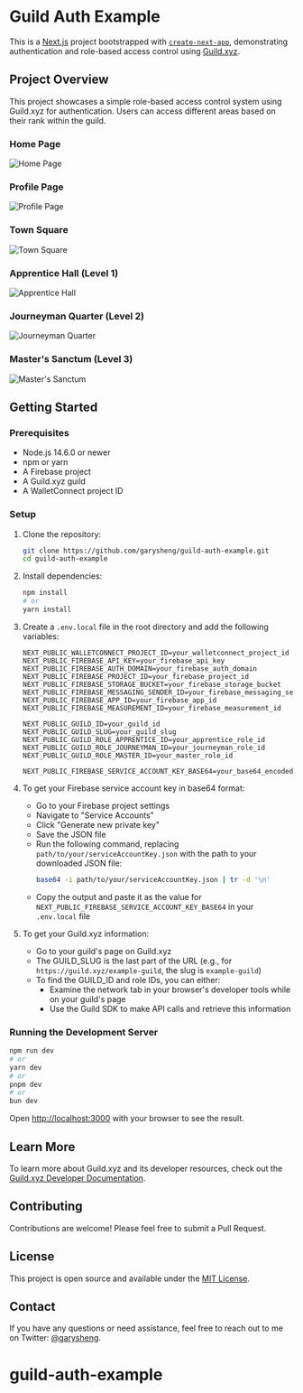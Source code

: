 # Guild Auth Example

This is a [Next.js](https://nextjs.org/) project bootstrapped with [`create-next-app`](https://github.com/vercel/next.js/tree/canary/packages/create-next-app), demonstrating authentication and role-based access control using [Guild.xyz](https://guild.xyz/).

## Project Overview

This project showcases a simple role-based access control system using Guild.xyz for authentication. Users can access different areas based on their rank within the guild.

### Home Page
![Home Page](/public/readme-images/home.png)

### Profile Page
![Profile Page](/public/readme-images/profile.png)

### Town Square
![Town Square](/public/readme-images/town-square.png)

### Apprentice Hall (Level 1)
![Apprentice Hall](/public/readme-images/apprentice-hall.png)

### Journeyman Quarter (Level 2)
![Journeyman Quarter](/public/readme-images/journeyman-quarter.png)

### Master's Sanctum (Level 3)
![Master's Sanctum](/public/readme-images/master-sanctum.png)

## Getting Started

### Prerequisites

- Node.js 14.6.0 or newer
- npm or yarn
- A Firebase project
- A Guild.xyz guild
- A WalletConnect project ID

### Setup

1. Clone the repository:
   ```bash
   git clone https://github.com/garysheng/guild-auth-example.git
   cd guild-auth-example
   ```

2. Install dependencies:
   ```bash
   npm install
   # or
   yarn install
   ```

3. Create a `.env.local` file in the root directory and add the following variables:

   ```
   NEXT_PUBLIC_WALLETCONNECT_PROJECT_ID=your_walletconnect_project_id
   NEXT_PUBLIC_FIREBASE_API_KEY=your_firebase_api_key
   NEXT_PUBLIC_FIREBASE_AUTH_DOMAIN=your_firebase_auth_domain
   NEXT_PUBLIC_FIREBASE_PROJECT_ID=your_firebase_project_id
   NEXT_PUBLIC_FIREBASE_STORAGE_BUCKET=your_firebase_storage_bucket
   NEXT_PUBLIC_FIREBASE_MESSAGING_SENDER_ID=your_firebase_messaging_sender_id
   NEXT_PUBLIC_FIREBASE_APP_ID=your_firebase_app_id
   NEXT_PUBLIC_FIREBASE_MEASUREMENT_ID=your_firebase_measurement_id

   NEXT_PUBLIC_GUILD_ID=your_guild_id
   NEXT_PUBLIC_GUILD_SLUG=your_guild_slug
   NEXT_PUBLIC_GUILD_ROLE_APPRENTICE_ID=your_apprentice_role_id
   NEXT_PUBLIC_GUILD_ROLE_JOURNEYMAN_ID=your_journeyman_role_id
   NEXT_PUBLIC_GUILD_ROLE_MASTER_ID=your_master_role_id

   NEXT_PUBLIC_FIREBASE_SERVICE_ACCOUNT_KEY_BASE64=your_base64_encoded_service_account_key
   ```

4. To get your Firebase service account key in base64 format:
   - Go to your Firebase project settings
   - Navigate to "Service Accounts"
   - Click "Generate new private key"
   - Save the JSON file
   - Run the following command, replacing `path/to/your/serviceAccountKey.json` with the path to your downloaded JSON file:
     ```bash
     base64 -i path/to/your/serviceAccountKey.json | tr -d '\n'
     ```
   - Copy the output and paste it as the value for `NEXT_PUBLIC_FIREBASE_SERVICE_ACCOUNT_KEY_BASE64` in your `.env.local` file

5. To get your Guild.xyz information:
   - Go to your guild's page on Guild.xyz
   - The GUILD_SLUG is the last part of the URL (e.g., for `https://guild.xyz/example-guild`, the slug is `example-guild`)
   - To find the GUILD_ID and role IDs, you can either:
     - Examine the network tab in your browser's developer tools while on your guild's page
     - Use the Guild SDK to make API calls and retrieve this information

### Running the Development Server

```bash
npm run dev
# or
yarn dev
# or
pnpm dev
# or
bun dev
```

Open [http://localhost:3000](http://localhost:3000) with your browser to see the result.

## Learn More

To learn more about Guild.xyz and its developer resources, check out the [Guild.xyz Developer Documentation](https://help.guild.xyz/en/collections/3826821-developer-docs).

## Contributing

Contributions are welcome! Please feel free to submit a Pull Request.

## License

This project is open source and available under the [MIT License](LICENSE).

## Contact

If you have any questions or need assistance, feel free to reach out to me on Twitter: [@garysheng](https://x.com/garysheng).
# guild-auth-example

